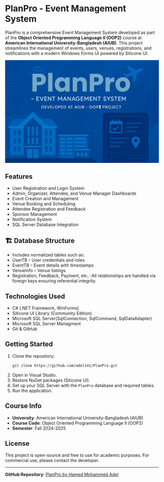 # PlanPro - Event Management System

PlanPro is a comprehensive Event Management System developed as part of the **Object Oriented Programming Language II (OOP2)** course at **American International University-Bangladesh (AIUB)**. This project streamlines the management of events, users, venues, registrations, and notifications with a modern Windows Forms UI powered by Siticone UI.

![Promotional Banner](/csharp.png)

## Features

- User Registration and Login System
- Admin, Organizer, Attendee, and Venue Manager Dashboards
- Event Creation and Management
- Venue Booking and Scheduling
- Attendee Registration and Feedback
- Sponsor Management
- Notification System
- SQL Server Database Integration

## 🏗️ Database Structure
- Includes normalized tables such as:
- UserTB – User credentials and roles
- EventTB – Event details with timestamps
- VenueInfo – Venue listings
- Registration, Feedback, Payment, etc.
-All relationships are handled via foreign keys ensuring referential integrity.

## Technologies Used

- C# (.NET Framework, WinForms)
- Siticone UI Library (Community Edition)
- Microsoft SQL Server(SqlConnection, SqlCommand, SqlDataAdapter)
- Microsoft SQL Server Managment
- Git & GitHub

## Getting Started

1. Clone the repository:
   ```bash
   git clone https://github.com/adel141/PlanPro.git
   ```
2. Open in Visual Studio.
3. Restore NuGet packages (Siticone UI).
4. Set up your SQL Server with the `PlanPro` database and required tables.
5. Run the application.

## Course Info

- **University**: American International University-Bangladesh (AIUB)
- **Course Code**: Object Oriented Programming Language II (OOP2)
- **Semester**: Fall 2024-2025

## License

This project is open-source and free to use for academic purposes. For commercial use, please contact the developer.

---

**GitHub Repository**: [PlanPro by Hamed Mohammed Adel](https://github.com/adel141/PlanPro)
